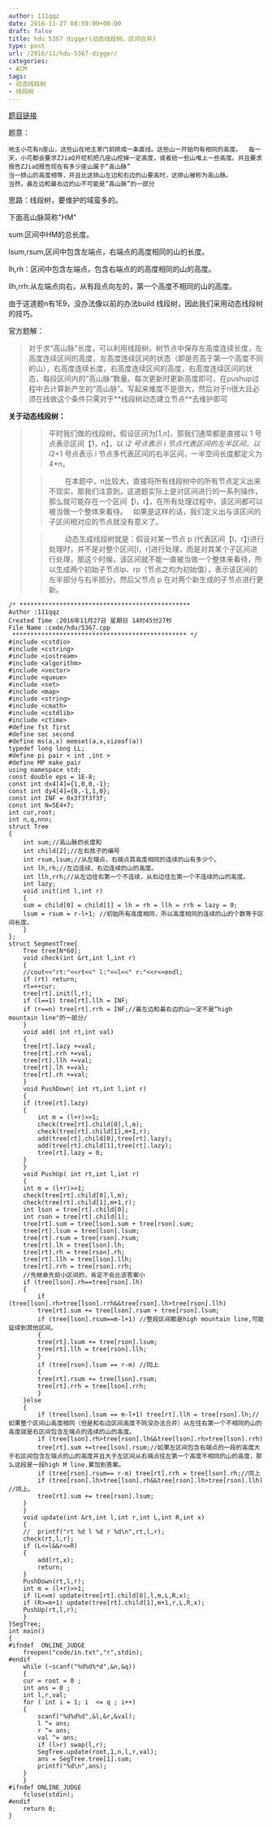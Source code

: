```yaml
---
author: 111qqz
date: 2016-11-27 08:59:09+00:00
draft: false
title: hdu 5367 digger(动态线段树，区间合并)
type: post
url: /2016/11/hdu-5367-digger/
categories:
- ACM
tags:
- 动态线段树
- 线段树
---
```


[题目链接](http://acm.hdu.edu.cn/showproblem.php?pid=5367)

题意：

    
    地主小花有n座山，这些山在地主家门前排成一条直线。这些山一开始均有相同的高度。  每一天，小花都会要求ZJiaQ开挖机把几座山挖掉一定高度，或者给一些山堆上一些高度。并且要求报告ZJiaQ报告现在有多少座山属于“高山脉”
    当一排山的高度相等，并且比这排山左边和右边的山要高时，这排山被称为高山脉。
    当然，最左边和最右边的山不可能是“高山脉”的一部分
    


思路：线段树，要维护的域蛮多的。

下面高山脉简称"HM"

sum:区间中HM的总长度。

lsum,rsum,区间中包含左端点，右端点的高度相同的山的长度。

lh,rh：区间中包含左端点，包含右端点的的高度相同的山的高度。

llh,rrh:从左端点向右，从有段点向左的，第一个高度不相同的山的高度。

由于这道题n有1E9，没办法像以前的办法build 线段树，因此我们采用动态线段树的技巧。

官方题解：


<blockquote>对于求“高山脉”长度，可以利用线段树。树节点中保存左高度连续长度，左高度连续区间的高度，左高度连续区间的状态（即是否高于第一个高度不同的山），右高度连续长度，右高度连续区间的高度，右高度连续区间的状态，每段区间内的“高山脉”数量。每次更新时更新高度即可，在pushup过程中去计算新产生的“高山脉”。写起来难度不是很大，然后对于n很大且必须在线做这个条件只需对于**线段树动态建立节点**去维护即可</blockquote>




**关于动态线段树：**


<blockquote>

> 
> 平时我们做的线段树，假设区间为[1,n]，那我们通常都是直接以 1 号点表示区间【1，n】，以 i*2 号点表示 i 节点代表区间的左半区间，以 i*2+1 号点表示 i 节点多代表区间的右半区间，一半空间长度都定义为4*n。
> 
> 

> 
>         在本题中，n比较大，直接将所有线段树中的所有节点定义出来不现实，那我们注意到，这道题实际上是对区间进行的一系列操作，那么就可能存在一个区间【l，r】，在所有处理过程中，该区间都可以被当做一个整体来看待。   如果是这样的话，我们定义出与该区间的子区间相对应的节点就没有意义了。
> 
> 

> 
>         动态生成线段树就是：假设对某一节点 p (代表区间【l，r】)进行处理时，并不是对整个区间[l，r]进行处理，而是对其某个子区间进行处理，那这个时候，该区间就不能一直被当做一个整体来看待，所以生成两个初始子节点lp、rp（节点之均为初始值），表示该区间的左半部分与右半部分，然后父节点 p 在对两个新生成的子节点进行更新。
> 
> </blockquote>









    
    /* ***********************************************
    Author :111qqz
    Created Time :2016年11月27日 星期日 14时45分27秒
    File Name :code/hdu/5367.cpp
     ************************************************ */
    #include <cstdio>
    #include <cstring>
    #include <iostream>
    #include <algorithm>
    #include <vector>
    #include <queue>
    #include <set>
    #include <map>
    #include <string>
    #include <cmath>
    #include <cstdlib>
    #include <ctime>
    #define fst first
    #define sec second
    #define ms(a,x) memset(a,x,sizeof(a))
    typedef long long LL;
    #define pi pair < int ,int >
    #define MP make_pair
    using namespace std;
    const double eps = 1E-8;
    const int dx4[4]={1,0,0,-1};
    const int dy4[4]={0,-1,1,0};
    const int INF = 0x3f3f3f3f;
    const int N=5E4+7;
    int cur,root;
    int n,q,nnn;
    struct Tree
    {
        int sum;//高山脉的长度和
        int child[2];//左右孩子的编号
        int rsum,lsum;//从左端点，右端点其高度相同的连续的山有多少个。
        int lh,rh;//左边连续，右边连续的山的高度。
        int llh,rrh;//从左边往右第一个不连续，从右边往左第一个不连续的山的高度。
        int lazy;
        void init(int l,int r)
        {
    	sum = child[0] = child[1] = lh = rh = llh = rrh = lazy = 0;
    	lsum = rsum = r-l+1; //初始所有高度相同，所以高度相同的连续的山的个数等于区间长度。
        }
    };
    struct SegmentTree{
        Tree tree[N*60];
        void check(int &rt,int l,int r)
        {
    	//cout<<"rt:"<<rt<<" l:"<<l<<" r:"<<r<<endl;
    	if (rt) return;
    	rt=++cur;
    	tree[rt].init(l,r);
    	if (l==1) tree[rt].llh = INF;
    	if (r==n) tree[rt].rrh = INF;//最左边和最右边的山一定不是“high mountain line"的一部分/
        }
        void add( int rt,int val)
        {
    	tree[rt].lazy +=val;
    	tree[rt].rrh +=val;
    	tree[rt].llh +=val;
    	tree[rt].lh +=val;
    	tree[rt].rh +=val;
        }
        void PushDown( int rt,int l,int r)
        {
    	if (tree[rt].lazy)
    	{
    	    int m = (l+r)>>1;
    	    check(tree[rt].child[0],l,m);
    	    check(tree[rt].child[1],m+1,r);
    	    add(tree[rt].child[0],tree[rt].lazy);
    	    add(tree[rt].child[1],tree[rt].lazy);
    	    tree[rt].lazy = 0;
    	}
        }
        void PushUp( int rt,int l,int r)
        {
    	int m = (l+r)>>1;
    	check(tree[rt].child[0],l,m);
    	check(tree[rt].child[1],m+1,r);
    	int lson = tree[rt].child[0];
    	int rson = tree[rt].child[1];
    	tree[rt].sum = tree[lson].sum + tree[rson].sum;
    	tree[rt].lsum = tree[lson].lsum;
    	tree[rt].rsum = tree[rson].rsum;
    	tree[rt].lh = tree[lson].lh;
    	tree[rt].rh = tree[rson].rh;
    	tree[rt].llh = tree[lson].llh;
    	tree[rt].rrh = tree[rson].rrh;
    	//先继承先前小区间的，肯定不会比该答案小
    	if (tree[lson].rh==tree[rson].lh)
    	{
    	    if (tree[lson].rh>tree[lson].rrh&&tree[rson].lh>tree[rson].llh)
    		tree[rt].sum += tree[lson].rsum + tree[rson].lsum;
    	    if (tree[lson].rsum==m-l+1) //整段区间都是high mountain line,可能延续到其他区间。
    	    {
    		tree[rt].lsum += tree[rson].lsum;
    		tree[rt].llh = tree[rson].llh;
    	    }
    	    if (tree[rson].lsum == r-m) //同上
    	    {
    		tree[rt].rsum += tree[lson].rsum;
    		tree[rt].rrh = tree[lson].rrh;
    	    }
    	}else
    	{
    	    if (tree[lson].lsum == m-l+1) tree[rt].llh = tree[rson].lh;//如果整个区间山高度相同（但是和右边区间高度不同没办法合并）从左往右第一个不相同的山的高度就是右区间包含左端点的连续的山的高度。
    	    if (tree[lson].rh>tree[rson].lh&&tree[lson].rh>tree[lson].rrh)
    		tree[rt].sum +=tree[lson].rsum;//如果左区间包含右端点的一段的高度大于右区间包含左端点的山的高度并且大于左区间从右端点往左第一个高度不相同的山的高度，那么这段是一段high M line.累加到答案。
    	    if (tree[rson].rsum== r-m) tree[rt].rrh = tree[lson].rh;//同上
    	    if (tree[rson].lh>tree[lson].rh&&tree[rson].lh>tree[rson].llh) //同上。
    		tree[rt].sum += tree[rson].lsum;
    	}
        }
        void update(int &rt,int l,int r,int L,int R,int x)
        {
    	//	printf("rt %d l %d r %d\n",rt,l,r);
    	check(rt,l,r);
    	if (L<=l&&r<=R)
    	{
    	    add(rt,x);
    	    return;
    	}
    	PushDown(rt,l,r);
    	int m = (l+r)>>1;
    	if (L<=m) update(tree[rt].child[0],l,m,L,R,x);
    	if (R>=m+1) update(tree[rt].child[1],m+1,r,L,R,x);
    	PushUp(rt,l,r);
        }
    }SegTree;
    int main()
    {
    #ifndef  ONLINE_JUDGE 
        freopen("code/in.txt","r",stdin);
    #endif
        while (~scanf("%d%d%*d",&n,&q))
        {
    	cur = root = 0 ;
    	int ans = 0 ;
    	int l,r,val;
    	for ( int i = 1; i  <= q ; i++)
    	{
    	    scanf("%d%d%d",&l,&r,&val);
    	    l ^= ans;
    	    r ^= ans;
    	    val ^= ans;
    	    if (l>r) swap(l,r);
    	    SegTree.update(root,1,n,l,r,val);
    	    ans = SegTree.tree[1].sum;
    	    printf("%d\n",ans);
    	}
        }
    #ifndef ONLINE_JUDGE  
        fclose(stdin);
    #endif
        return 0;
    }
    












